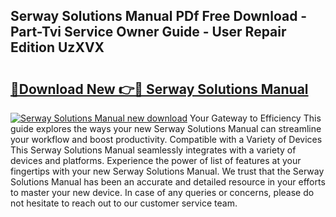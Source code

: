 ## Serway Solutions Manual PDf Free Download - Part-Tvi Service Owner Guide - User Repair Edition UzXVX

# <h2><a href="http://bc74082.oget.top/?id=Serway+Solutions+Manual">🔗Download New 👉🔴 Serway Solutions Manual</a></h2>

[![Serway Solutions Manual new download](https://i.imgur.com/5g1atiW.png)](http://bc74082.oget.top/?id=Serway+Solutions+Manual)
Your Gateway to Efficiency This guide explores the ways your new Serway Solutions Manual can streamline your workflow and boost productivity. Compatible with a Variety of Devices This Serway Solutions Manual seamlessly integrates with a variety of devices and platforms. Experience the power of list of features at your fingertips with your new Serway Solutions Manual. We trust that the Serway Solutions Manual has been an accurate and detailed resource in your efforts to master your new device. In case of any queries or concerns, please do not hesitate to reach out to our customer service team.
